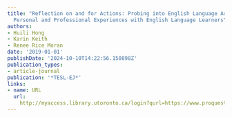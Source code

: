 ```yaml
---
title: "Reflection on and for Actions: Probing into English Language Art Teachers'
  Personal and Professional Experiences with English Language Learners"
authors:
- Huili Hong
- Karin Keith
- Renee Rice Moran
date: '2019-01-01'
publishDate: '2024-10-10T14:22:56.150898Z'
publication_types:
- article-journal
publication: '*TESL-EJ*'
links:
- name: URL
  url: 
    http://myaccess.library.utoronto.ca/login?qurl=https://www.proquest.com/docview/2228655567?accountid=14771&bdid=38382&_bd=EeEkSTT0BJlHceBoKOPBrs6uY5k%3D
---
```

